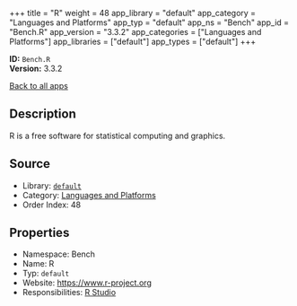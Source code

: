 ﻿+++
title = "R"
weight = 48
app_library = "default"
app_category = "Languages and Platforms"
app_typ = "default"
app_ns = "Bench"
app_id = "Bench.R"
app_version = "3.3.2"
app_categories = ["Languages and Platforms"]
app_libraries = ["default"]
app_types = ["default"]
+++

**ID:** `Bench.R`  
**Version:** 3.3.2  
<!--more-->

[Back to all apps](/apps/)

## Description
R is a free software for statistical computing and graphics.

## Source

* Library: [`default`](/app_libraries/default)
* Category: [Languages and Platforms](/app_categories/languages-and-platforms)
* Order Index: 48

## Properties

* Namespace: Bench
* Name: R
* Typ: `default`
* Website: <https://www.r-project.org>
* Responsibilities: [R Studio](/apps/Bench.RStudio)

